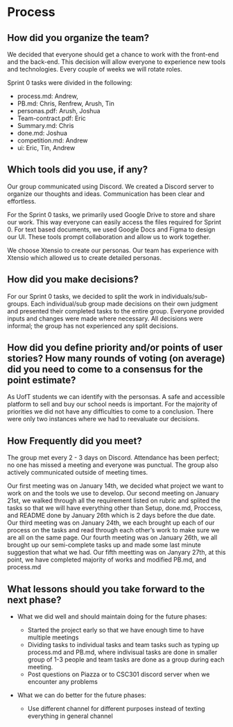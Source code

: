 # Process

## How did you organize the team?
We decided that everyone should get a chance to work with the front-end and the back-end. This decision will allow everyone to experience new tools and technologies. Every couple of weeks we will rotate roles. 

Sprint 0 tasks were divided in the following:
* process.md: Andrew, 
* PB.md: Chris, Renfrew, Arush, Tin
* personas.pdf: Arush, Joshua
* Team-contract.pdf: Eric
* Summary.md: Chris
* done.md: Joshua
* competition.md: Andrew
* ui: Eric, Tin, Andrew


## Which tools did you use, if any?
Our group communicated using Discord. We created a Discord server to organize our thoughts and ideas. Communication has been clear and effortless. 

For the Sprint 0 tasks, we primarily used Google Drive to store and share our work. This way everyone can easily access the files required for Sprint 0. For text based documents, we used Google Docs and Figma to design our UI. These tools prompt collaboration and allow us to work together.

We choose Xtensio to create our personas. Our team has experience with Xtensio which allowed us to create detailed personas. 


## How did you make decisions?
For our Sprint 0 tasks, we decided to split the work in individuals/sub-groups. Each individual/sub group made decisions on their own judgment and presented their completed tasks to the entire group. Everyone provided inputs and changes were made where necessary. All decisions were informal; the group has not experienced any split decisions.


## How did you define priority and/or points of user stories? How many rounds of voting (on average) did you need to come to a consensus for the point estimate?

As UofT students we can identify with the personsas. A safe and accessible platform to sell and buy our school needs is important. For the majority of priorities we did not have any difficulties to come to a conclusion. There were only two instances where we had to reevaluate our decisions. 



## How Frequently did you meet?
The group met every 2 - 3 days on Discord. Attendance has been perfect; no one has missed a meeting and everyone was punctual. The group also actively communicated outside of meeting times. 

Our first meeting was on January 14th, we decided what project we want to work on and the tools we use to develop. Our second meeting on January 21st, we walked through all the requirement listed on rubric and splited the tasks so that we will have everything other than Setup, done.md, Proccess, and README done by January 26th which is 2 days before the due date. Our third meeting was on January 24th, we each brought up each of our process on the tasks and read through each other’s work to make sure we are all on the same page. Our fourth meeting was on January 26th, we all brought up our semi-complete tasks up and made some last minute suggestion that what we had. Our fifth meetting was on Janyary 27th, at this point, we have completed majority of works and modified PB.md, and process.md


## What lessons should you take forward to the next phase?
* What we did well and should maintain doing for the future phases:

  * Started the project early so that we have enough time to have multiple meetings
  * Dividing tasks to individual tasks and team tasks such as typing up process.md and PB.md, where indivisual tasks are done in smaller group of 1-3 people and team tasks are done as a group during each meeting.
  * Post questions on Piazza or to CSC301 discord server when we encounter any problems

* What we can do better for the future phases:
  * Use different channel for different purposes instead of texting everything in general channel
